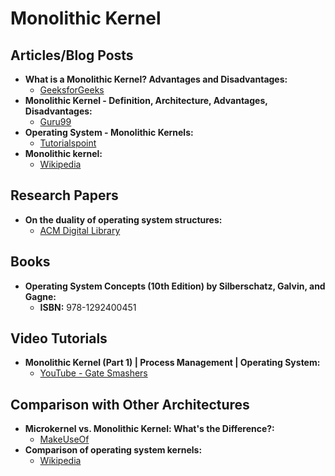 # Monolithic Kernel

## Articles/Blog Posts

- **What is a Monolithic Kernel? Advantages and Disadvantages:** 
  - [GeeksforGeeks](https://www.geeksforgeeks.org/what-is-a-monolithic-kernel-advantages-and-disadvantages/)
- **Monolithic Kernel - Definition, Architecture, Advantages, Disadvantages:** 
  - [Guru99](https://www.guru99.com/monolithic-kernel.html)
- **Operating System - Monolithic Kernels:** 
  - [Tutorialspoint](https://www.tutorialspoint.com/operating_system/os_monolithic_kernels.htm) 
- **Monolithic kernel:** 
  - [Wikipedia](https://en.wikipedia.org/wiki/Monolithic_kernel)

## Research Papers

- **On the duality of operating system structures:**
  - [ACM Digital Library](https://dl.acm.org/doi/10.1145/361111.361117)

## Books

- **Operating System Concepts (10th Edition) by Silberschatz, Galvin, and Gagne:**
  - **ISBN:** 978-1292400451

## Video Tutorials

- **Monolithic Kernel (Part 1) | Process Management | Operating System:** 
  - [YouTube - Gate Smashers](https://www.youtube.com/watch?v=v2k_N_YFf4o) 

## Comparison with Other Architectures

- **Microkernel vs. Monolithic Kernel: What's the Difference?:** 
  - [MakeUseOf](https://www.makeuseof.com/tag/microkernel-vs-monolithic-kernel-difference/)
- **Comparison of operating system kernels:**
  - [Wikipedia](https://en.wikipedia.org/wiki/Comparison_of_operating_system_kernels) 
